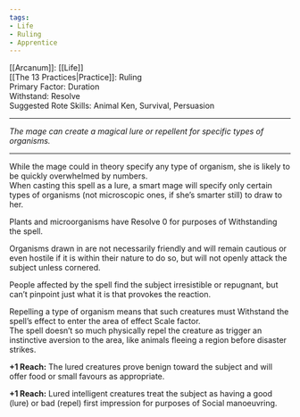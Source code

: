 ```yaml
---
tags:
- Life
- Ruling
- Apprentice
---
```


[[Arcanum]]: [[Life]]\
[[The 13 Practices|Practice]]: Ruling\
Primary Factor: Duration\
Withstand: Resolve\
Suggested Rote Skills: Animal Ken, Survival, Persuasion

---

_The mage can create a magical lure or repellent for specific types of organisms._

---

While the mage could in theory specify any type of organism, she is likely to be quickly overwhelmed by numbers.\
When casting this spell as a lure, a smart mage will specify only certain types of organisms (not microscopic ones, if she’s smarter still) to draw to her.

Plants and microorganisms have Resolve 0 for purposes of Withstanding the spell.

Organisms drawn in are not necessarily friendly and will remain cautious or even hostile if it is within their nature to do so, but will not openly attack the subject unless cornered.

People affected by the spell find the subject irresistible or repugnant, but can’t pinpoint just what it is that provokes the reaction.

Repelling a type of organism means that such creatures must Withstand the spell’s effect to enter the area of effect Scale factor.\
The spell doesn’t so much physically repel the creature as trigger an instinctive aversion to the area, like animals fleeing a region before disaster strikes.

**+1 Reach:** The lured creatures prove benign toward the subject and will offer food or small favours as appropriate.

**+1 Reach:** Lured intelligent creatures treat the subject as having a good (lure) or bad (repel) first impression for purposes of Social manoeuvring.